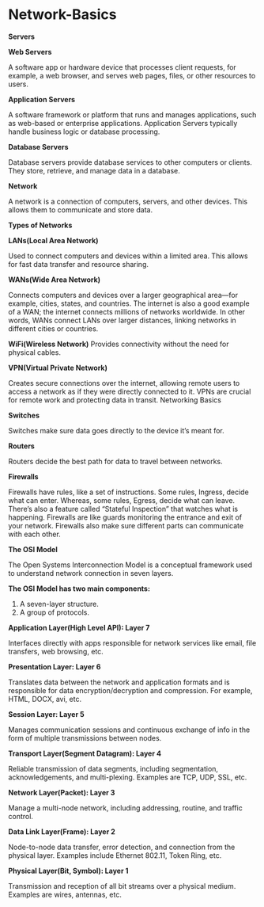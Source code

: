 # Network-Basics

**Servers**

**Web Servers**

A software app or hardware device that processes client requests, for example, a web browser, and serves web pages, files, or other resources to users. 

**Application Servers**

A software framework or platform that runs and manages applications, such as web-based or enterprise applications. Application Servers typically handle business logic or database processing. 

**Database Servers**

Database servers provide database services to other computers or clients. They store, retrieve, and manage data in a database.

**Network**

A network is a connection of computers, servers, and other devices. This allows them to communicate and store data.



**Types of Networks**

**LANs(Local Area Network)**

Used to connect computers and devices within a limited area. This allows for fast data transfer and resource sharing.

**WANs(Wide Area Network)**

Connects computers and devices over a larger geographical area—for example, cities, states, and countries. The internet is also a good example of a WAN; the internet connects millions of networks worldwide. In other words, WANs connect LANs over larger distances, linking networks in different cities or countries.

**WiFi(Wireless Network)**
Provides connectivity without the need for physical cables.

**VPN(Virtual Private Network)**

Creates secure connections over the internet, allowing remote users to access a network as if they were directly connected to it. VPNs are crucial for remote work and protecting data in transit.
Networking Basics

**Switches**

Switches make sure data goes directly to the device it’s meant for.

**Routers**

Routers decide the best path for data to travel between networks.

**Firewalls**

Firewalls have rules, like a set of instructions. Some rules, Ingress, decide what can enter. Whereas, some rules, Egress, decide what can leave. There’s also a feature called “Stateful Inspection” that watches what is happening. Firewalls are like guards monitoring the entrance and exit of your network. Firewalls also make sure different parts can communicate with each other. 



**The OSI Model**

The Open Systems Interconnection Model is a conceptual framework used to understand network connection in seven layers. 

**The OSI Model has two main components:**

1. A seven-layer structure.
2. A group of protocols. 

**Application Layer(High Level API): Layer 7**

Interfaces directly with apps responsible for network services like email, file transfers, web browsing, etc.

**Presentation Layer: Layer 6**

Translates data between the network and application formats and is responsible for data encryption/decryption and compression. For example, HTML, DOCX, avi, etc.

**Session Layer: Layer 5**

Manages communication sessions and continuous exchange of info in the form of multiple transmissions between nodes.

**Transport Layer(Segment Datagram): Layer 4**

Reliable transmission of data segments, including segmentation, acknowledgements, and multi-plexing. Examples are TCP, UDP, SSL, etc.

**Network Layer(Packet): Layer 3**

Manage a multi-node network, including addressing, routine, and traffic control.

**Data Link Layer(Frame): Layer 2**

Node-to-node data transfer, error detection, and connection from the physical layer. Examples include Ethernet 802.11, Token Ring, etc.

**Physical Layer(Bit, Symbol): Layer 1**

Transmission and reception of all bit streams over a physical medium. Examples are wires, antennas, etc.
